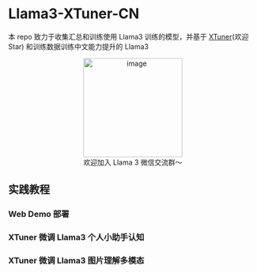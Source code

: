 # Llama3-XTuner-CN


本 repo 致力于收集汇总和训练使用 Llama3 训练的模型，并基于 [XTuner](https://github.com/InternLM/XTuner)(欢迎 Star) 和训练数据训练中文能力提升的 Llama3


<div align="center">
  <img src="https://github.com/SmartFlowAI/X-Llama3/assets/25839884/b2a9d3f1-3463-44aa-af77-7e1caa541aed" alt="image" width="200" height="200">
</div>

<div align="center">
欢迎加入 Llama 3 微信交流群～
</div>

## 实践教程

### Web Demo 部署

### XTuner 微调 Llama3 个人小助手认知

### XTuner 微调 Llama3 图片理解多模态
